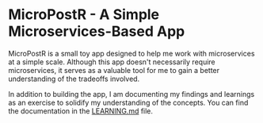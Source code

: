 # MicroPostR - A Simple Microservices-Based App

MicroPostR is a small toy app designed to help me work with microservices at a simple scale. Although this app doesn't necessarily require microservices, it serves as a valuable tool for me to gain a better understanding of the tradeoffs involved.

In addition to building the app, I am documenting my findings and learnings as an exercise to solidify my understanding of the concepts. You can find the documentation in the [LEARNING.md](./LEARNING.md) file.
